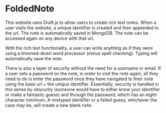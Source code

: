 # FoldedNote
This website uses Draft.js to allow users to create rich text notes. When a user visits the website, a unique identifier is created and then appended to the url. The note is automatically saved in MongoDB. The note can be accessed again on any device with that url.  

With the rich text functionality, a user can write anything as if they were using a trimmed-down word processor (minus spell checking). Typing will automatically save the note. 

There is also a layer of security without the need for a username or email. If a user sets a password on the note, in order to visit the note again, all they need to do is enter the password once they have navigated to their note using the base url + the unique identifier. Essentially, security is handled in this sense by obscurity (someone would have to either know your identifier or make a fantastic guess) and through the password, which has an eight-character minimum. A mistyped identifier or a failed guess, whichever the case may be, will create a new blank note.  
